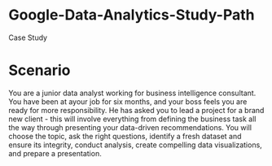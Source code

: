 # Google-Data-Analytics-Study-Path
Case Study
# Scenario
You are a junior data analyst working for business intelligence consultant. You have been at ayour job for six months, and your boss feels you are ready for more responsibility. He has asked you to lead a project for a brand new client - this will involve everything from defining the business task all the way through presenting your data-driven recommendations. You will choose the topic, ask the right questions, identify a fresh dataset and ensure its integrity, conduct analysis, create compelling data visualizations, and prepare a presentation.
